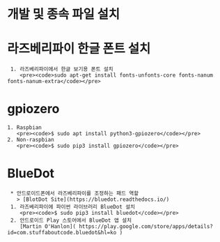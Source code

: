 # 개발 및 종속 파일 설치
  # 라즈베리파이 한글 폰트 설치
     1. 라즈베리파이에서 한글 보기용 폰트 설치
        <pre><code>sudo apt-get install fonts-unfonts-core fonts-nanum fonts-nanum-extra</code></pre>
   
  # gpiozero
    1. Raspbian
       <pre><code>$ sudo apt install python3-gpiozero</code></pre>
    2. Non-raspbian
       <pre><code>$ sudo pip3 install gpiozero</code></pre>

  # BlueDot
     * 안드로이드폰에서 라즈베리파이를 조정하는 패드 역할
       > [BlotDot Site](https://bluedot.readthedocs.io/)
     1. 라즈베리파이에 파이썬 라이브러리 BlueDot 설치
        <pre><code>$ sudo pip3 install bluedot</code></pre>
     2. 안드로이드 Play 스토어에서 BlueDot 앱 설치
        [Martin O'Hanlon]( https://play.google.com/store/apps/details?id=com.stuffaboutcode.bluedot&hl=ko )
